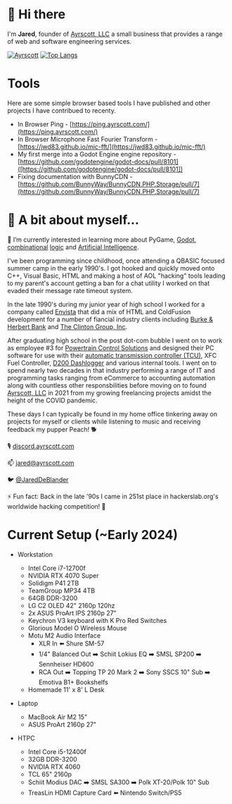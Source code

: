 # 👋 Hi there 

I'm **Jared**, founder of [Ayrscott, LLC](https://ayrscott.com/) a small business that provides a range of web and software engineering services. 


[![Ayrscott](https://cdn.ayrscott.com/logo.png)](https://ayrscott.com/) [![Top Langs](https://github-readme-stats.vercel.app/api/top-langs/?username=jwd83&layout=compact&hide=css,html,openscad,arduino&langs_count=16)](https://github.com/anuraghazra/github-readme-stats)


# Tools

Here are some simple browser based tools I have published and other projects I have contribued to recenty.

* In Browser Ping - [https://ping.ayrscott.com/](https://ping.ayrscott.com/)
* In Browser Microphone Fast Fourier Transform - [https://jwd83.github.io/mic-fft/](https://jwd83.github.io/mic-fft/)
* My first merge into a Godot Engine engine repository - [https://github.com/godotengine/godot-docs/pull/8101]([https://github.com/godotengine/godot-docs/pull/8101])
* Fixing documentation with BunnyCDN - [https://github.com/BunnyWay/BunnyCDN.PHP.Storage/pull/7](https://github.com/BunnyWay/BunnyCDN.PHP.Storage/pull/7)



# 📖 A bit about myself...

🌱 I’m currently interested in learning more about PyGame, [Godot](https://godotengine.org/), [combinational](https://www.amazon.com/Digital-Computer-Electronics-Albert-Malvino/dp/0028005945) [logic](https://store.steampowered.com/app/1444480/Turing_Complete/) and [Artificial Intelligence](https://chat.openai.com/).

I've been programming since childhood, once attending a QBASIC focused summer camp in the early 1990's. I got hooked and quickly moved onto C++, Visual Basic, HTML and making a host of AOL "hacking" tools leading to my parent's account getting a ban for a chat utility I worked on that evaded their message rate timeout system.

In the late 1990's during my junior year of high school I worked for a company called [Envista](https://web.archive.org/web/19991011020250/http://envista.com/envista/index.html) that did a mix of HTML and ColdFusion development for a number of fiancial industry clients including [Burke & Herbert Bank](https://www.burkeandherbertbank.com) and [The Clinton Group, Inc](https://www.dnb.com/business-directory/company-profiles.the_clinton_group_inc.33ea3499ac99219ffe428ac284ae43f0.html).

After graduating high school in the post dot-com bubble I went on to work as employee #3 for [Powertrain Control Solutions](https://www.powertraincontrolsolutions.com/) and designed their PC software for use with their [automatic transmission controller (TCU)](https://www.powertraincontrolsolutions.com/Performance_Aftermarket/Products/Transmission_Products/TCM2000_Transmission_Controller/), XFC Fuel Controller, [D200 Dashlogger](https://www.powertraincontrolsolutions.com/Performance_Aftermarket//Products/Displays/D200_Dashlogger/) and various internal tools. I went on to spend nearly two decades in that industry performing a range of IT and programming tasks ranging from eCommerce to accounting automation along with countless other responsbilities before moving on to found [Ayrscott, LLC](https://ayrscott.com/) in 2021 from my growing freelancing projects amidst the height of the COVID pandemic.

 These days I can typically be found in my home office tinkering away on projects for myself or clients while listening to music and receiving feedback my pupper Peach! 🐕
 
🎙️ [discord.ayrscott.com](http://discord.ayrscott.com/)

📫 [jared@ayrscott.com](mailto:jared@ayrscott.com)

🐦 [@JaredDeBlander](https://twitter.com/JaredDeBlander)

⚡ Fun fact: Back in the late '90s I came in 251st place in hackerslab.org's worldwide hacking competition! 🥷

# Current Setup (~Early 2024)

* Workstation
    * Intel Core i7-12700f
    * NVIDIA RTX 4070 Super
    * Solidigm P41 2TB
    * TeamGroup MP34 4TB
    * 64GB DDR-3200
    * LG C2 OLED 42" 2160p 120hz 
    * 2x ASUS ProArt IPS 2160p 27"
    * Keychron V3 keyboard with K Pro Red Switches
    * Glorious Model O Wireless Mouse
    * Motu M2 Audio Interface
        * XLR In ⬅️ Shure SM-57
        * 1/4" Balanced Out ➡️ Schiit Lokius EQ ➡️ SMSL SP200 ➡️ Sennheiser HD600
        * RCA Out ➡️ Topping TP 20 Mark 2 ➡️ Sony SSCS 10" Sub ➡️ Emotiva B1+ Bookshelfs
    * Homemade 11' x 8' L Desk

* Laptop
    * MacBook Air M2 15"
    * ASUS ProArt 2160p 27"
* HTPC
    * Intel Core i5-12400f
    * 32GB DDR-3200
    * NVIDIA RTX 4060
    * TCL 65" 2160p
    * Schiit Modius DAC ➡️ SMSL SA300 ➡️ Polk XT-20/Polk 10" Sub
    * TreasLin HDMI Capture Card ⬅️ Nintendo Switch/PS5
 
<!--
**jwd83/jwd83** is a ✨ _special_ ✨ repository because its `README.md` (this file) appears on your GitHub profile.

Here are some ideas to get you started:

- 🔭 I’m currently working on ...
- 🌱 I’m currently learning ...
- 👯 I’m looking to collaborate on ...
- 🤔 I’m looking for help with ...
- 💬 Ask me about ...
- 📫 How to reach me: ...
- 😄 Pronouns: ...
- ⚡ Fun fact: ...
-->
